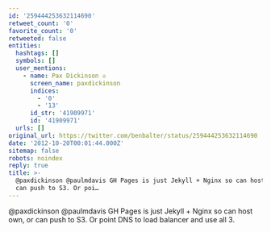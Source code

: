 ```yaml
---
id: '259444253632114690'
retweet_count: '0'
favorite_count: '0'
retweeted: false
entities:
  hashtags: []
  symbols: []
  user_mentions:
    - name: Pax Dickinson ♔
      screen_name: paxdickinson
      indices:
        - '0'
        - '13'
      id_str: '41909971'
      id: '41909971'
  urls: []
original_url: https://twitter.com/benbalter/status/259444253632114690
date: '2012-10-20T00:01:44.000Z'
sitemap: false
robots: noindex
reply: true
title: >-
  @paxdickinson @paulmdavis GH Pages is just Jekyll + Nginx so can host own, or
  can push to S3. Or poi…
---
```


@paxdickinson @paulmdavis GH Pages is just Jekyll + Nginx so can host own, or can push to S3. Or point DNS to load balancer and use all 3.